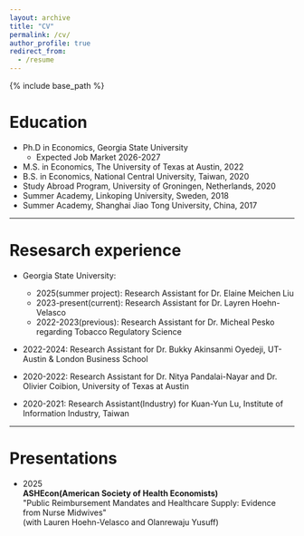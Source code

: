 ```yaml
---
layout: archive
title: "CV"
permalink: /cv/
author_profile: true
redirect_from:
  - /resume
---
```


{% include base_path %}

Education
======
* Ph.D in Economics, Georgia State University
  * Expected Job Market 2026-2027
* M.S. in Economics, The University of Texas at Austin, 2022
* B.S. in Economics, National Central University, Taiwan, 2020
* Study Abroad Program, University of Groningen, Netherlands, 2020
* Summer Academy, Linkoping University, Sweden, 2018
* Summer Academy, Shanghai Jiao Tong University, China, 2017

---

Resesarch experience
======
* Georgia State University:
  * 2025(summer project): Research Assistant for Dr. Elaine Meichen Liu
  * 2023-present(current): Research Assistant for Dr. Layren Hoehn-Velasco
  * 2022-2023(previous): Research Assistant for Dr. Micheal Pesko regarding Tobacco Regulatory Science

* 2022-2024: Research Assistant for Dr. Bukky Akinsanmi Oyedeji, UT-Austin & London Business School
* 2020-2022: Research Assistant for Dr. Nitya Pandalai-Nayar and Dr. Olivier Coibion, University of Texas at Austin
* 2020-2021: Research Assistant(Industry) for Kuan-Yun Lu, Institute of Information Industry, Taiwan

---
  
Presentations
======
* 2025  
  **ASHEcon(American Society of Health Economists)**  
  "Public Reimbursement Mandates and Healthcare Supply: Evidence from Nurse Midwives"  
  (with Lauren Hoehn-Velasco and Olanrewaju Yusuff)

